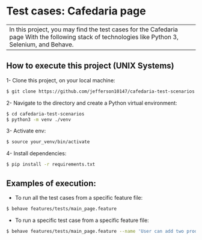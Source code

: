 # Test cases: Cafedaria page

<table>
    <tr>
        <td>
            In this project, you may find the test cases for the Cafedaria page
            With the following stack of technologies like Python 3, Selenium, and Behave.
        </td>
    </tr>
</table>

## How to execute this project (UNIX Systems)

1- Clone this project, on your local machine:

```bash
$ git clone https://github.com/jefferson10147/cafedaria-test-scenarios
```

2- Navigate to the directory and create a Python virtual environment:

```bash
$ cd cafedaria-test-scenarios
$ python3 -m venv ./venv
```

3- Activate env:

```bash
$ source your_venv/bin/activate
```

4- Install dependencies:

```bash
$ pip install -r requirements.txt
```

## Examples of execution:

- To run all the test cases from a specific feature file:
```bash
$ behave features/tests/main_page.feature
```

- To run a specific test case from a specific feature file:
```bash
$ behave features/tests/main_page.feature --name 'User can add two products to the cart'
```
